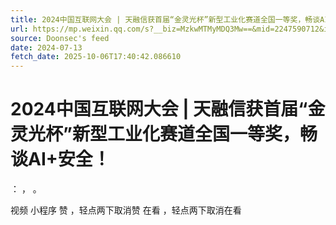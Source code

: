 ```yaml
---
title: 2024中国互联网大会 | 天融信获首届“金灵光杯”新型工业化赛道全国一等奖，畅谈AI+安全！
url: https://mp.weixin.qq.com/s?__biz=MzkwMTMyMDQ3Mw==&mid=2247590712&idx=2&sn=9ba59c5ea0aa32e847a2eb307cc638d1
source: Doonsec's feed
date: 2024-07-13
fetch_date: 2025-10-06T17:40:42.086610
---
```


# 2024中国互联网大会 | 天融信获首届“金灵光杯”新型工业化赛道全国一等奖，畅谈AI+安全！

：
，
。

视频
小程序
赞
，轻点两下取消赞
在看
，轻点两下取消在看